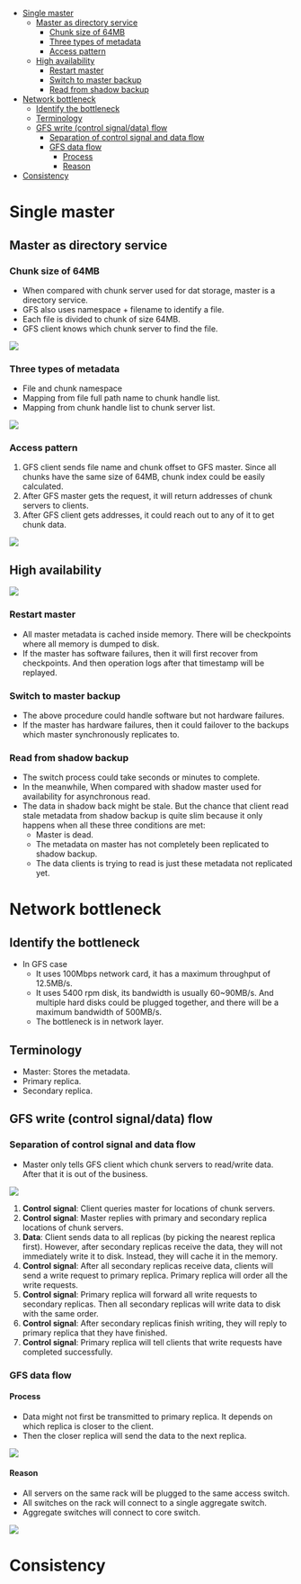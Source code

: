 - [Single master](#single-master)
  - [Master as directory service](#master-as-directory-service)
    - [Chunk size of 64MB](#chunk-size-of-64mb)
    - [Three types of metadata](#three-types-of-metadata)
    - [Access pattern](#access-pattern)
  - [High availability](#high-availability)
    - [Restart master](#restart-master)
    - [Switch to master backup](#switch-to-master-backup)
    - [Read from shadow backup](#read-from-shadow-backup)
- [Network bottleneck](#network-bottleneck)
  - [Identify the bottleneck](#identify-the-bottleneck)
  - [Terminology](#terminology)
  - [GFS write (control signal/data) flow](#gfs-write-control-signaldata-flow)
    - [Separation of control signal and data flow](#separation-of-control-signal-and-data-flow)
    - [GFS data flow](#gfs-data-flow)
      - [Process](#process)
      - [Reason](#reason)
- [Consistency](#consistency)

# Single master
## Master as directory service
### Chunk size of 64MB
* When compared with chunk server used for dat storage, master is a 
directory service. 
* GFS also uses namespace + filename to identify a file. 
* Each file is divided to chunk of size 64MB. 
* GFS client knows which chunk server to find the file. 

![](../.gitbook/assets/gfs_chunkserver.png)

### Three types of metadata
* File and chunk namespace
* Mapping from file full path name to chunk handle list. 
* Mapping from chunk handle list to chunk server list. 

![](../.gitbook/assets/gfs_structure.png)

### Access pattern
1. GFS client sends file name and chunk offset to GFS master. Since all chunks have the same size of 64MB, chunk index could be easily calculated. 
2. After GFS master gets the request, it will return addresses of chunk servers to clients. 
3. After GFS client gets addresses, it could reach out to any of it to get chunk data. 

![](../.gitbook/assets/gfs_accesspattern.png)

## High availability

![](../.gitbook/assets/gfs_highavailability.png)

### Restart master
* All master metadata is cached inside memory. There will be checkpoints where all memory is dumped to disk. 
* If the master has software failures, then it will first recover from checkpoints. And then operation logs after that timestamp will be replayed. 

### Switch to master backup
* The above procedure could handle software but not hardware failures. 
* If the master has hardware failures, then it could failover to the backups which master synchronously replicates to. 

### Read from shadow backup 
* The switch process could take seconds or minutes to complete. 
* In the meanwhile, When compared with shadow master used for availability for asynchronous read. 
* The data in shadow back might be stale. But the chance that client read stale metadata from shadow backup is quite slim because it only happens when all these three conditions are met: 
  * Master is dead. 
  * The metadata on master has not completely been replicated to shadow backup. 
  * The data clients is trying to read is just these metadata not replicated yet. 

# Network bottleneck
## Identify the bottleneck
* In GFS case
  * It uses 100Mbps network card, it has a maximum throughput of 12.5MB/s. 
  * It uses 5400 rpm disk, its bandwidth is usually 60~90MB/s. And multiple hard disks could be plugged together, and there will be a maximum bandwidth of 500MB/s. 
  * The bottleneck is in network layer. 

## Terminology
* Master: Stores the metadata.
* Primary replica.
* Secondary replica.

## GFS write (control signal/data) flow
### Separation of control signal and data flow
* Master only tells GFS client which chunk servers to read/write data. After that it is out of the business. 

![](../.gitbook/assets/gfs_writeprocess.png)

1. **Control signal**: Client queries master for locations of chunk servers. 
2. **Control signal**: Master replies with primary and secondary replica locations of chunk servers. 
3. **Data**: Client sends data to all replicas (by picking the nearest replica first). However, after secondary replicas receive the data, they will not immediately write it to disk. Instead, they will cache it in the memory. 
4. **Control signal**: After all secondary replicas receive data, clients will send a write request to primary replica. Primary replica will order all the write requests. 
5. **Control signal**: Primary replica will forward all write requests to secondary replicas. Then all secondary replicas will write data to disk with the same order. 
6. **Control signal**: After secondary replicas finish writing, they will reply to primary replica that they have finished. 
7. **Control signal**: Primary replica will tell clients that write requests have completed successfully. 

### GFS data flow
#### Process
* Data might not first be transmitted to primary replica. It depends on which replica is closer to the client. 
* Then the closer replica will send the data to the next replica. 

![](../.gitbook/assets/gfs_writeBandwidth.png)

#### Reason
* All servers on the same rack will be plugged to the same access switch. 
* All switches on the rack will connect to a single aggregate switch. 
* Aggregate switches will connect to core switch. 

![](../.gitbook/assets/gfs_network_topology.png)

# Consistency
